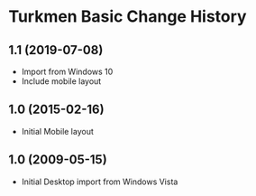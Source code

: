 Turkmen Basic Change History
====================

1.1 (2019-07-08)
----------------
* Import from Windows 10
* Include mobile layout

1.0 (2015-02-16)
----------------------
* Initial Mobile layout

1.0 (2009-05-15)
----------------------
* Initial Desktop import from Windows Vista
